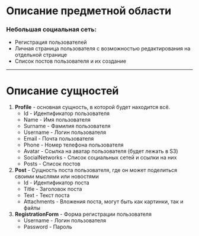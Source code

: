 # Описание предметной области



### Небольшая социальная сеть:
- Регистрация пользователей
- Личная страница пользователя с возможностью редактирования на отдельной странице
- Список постов пользователя и их создание

---

# Описание сущностей

1. **Profile** - основная сущность, в которой будет находится всё.
   - Id - Идентификатор пользователя
   - Name - Имя пользователя
   - Surname - Фамилия пользователя
   - Username - Логин пользователя
   - Email - Почта пользователя
   - Phone - Номер телефона пользователя
   - Avatar - Ссылка на аватар пользователя (будет лежать в S3)
   - SocialNetworks - Список социальных сетей и ссылки на них
   - Posts - Список постов
2. **Post** - Сущность поста пользователя, где он может поделиться своими мыслями или новостями
   - Id - Идентификатор поста
   - Title - Заголовок поста
   - Text - Текст поста
   - Attachments - Вложения поста, могут быть как картинки, так и файлы
3. **RegistrationForm** - Форма регистрации пользователя
   - Username - Логин пользователя
   - Password - Пароль

